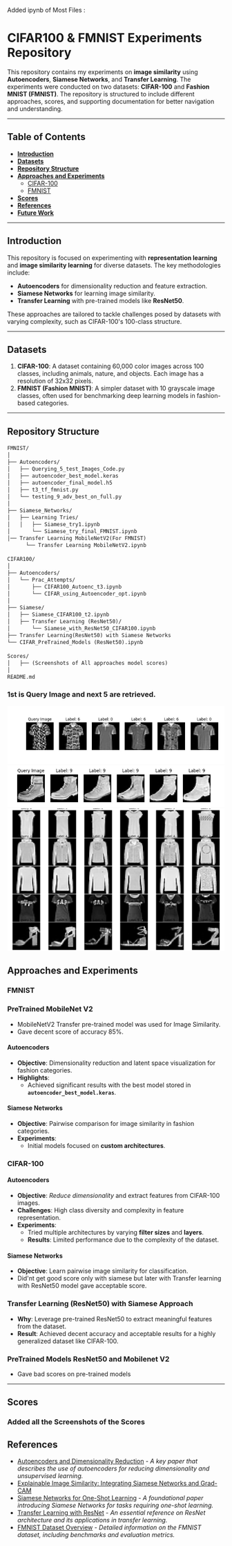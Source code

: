 Added ipynb of Most Files  :

# CIFAR100 & FMNIST Experiments Repository

This repository contains my experiments on **image similarity** using **Autoencoders**, **Siamese Networks**, and **Transfer Learning**. The experiments were conducted on two datasets: **CIFAR-100** and **Fashion MNIST (FMNIST)**. The repository is structured to include different approaches, scores, and supporting documentation for better navigation and understanding.

---

## Table of Contents
- **[Introduction](#introduction)**
- **[Datasets](#datasets)**
- **[Repository Structure](#repository-structure)**
- **[Approaches and Experiments](#approaches-and-experiments)**
  - [CIFAR-100](#cifar-100)
  - [FMNIST](#fmnist)
- **[Scores](#scores)**
- **[References](#references)**
- **[Future Work](#future-work)**

---

## Introduction

This repository is focused on experimenting with **representation learning** and **image similarity learning** for diverse datasets. The key methodologies include:

- **Autoencoders** for dimensionality reduction and feature extraction.
- **Siamese Networks** for learning image similarity.
- **Transfer Learning** with pre-trained models like **ResNet50**.

These approaches are tailored to tackle challenges posed by datasets with varying complexity, such as CIFAR-100's 100-class structure.

---

## Datasets

1. **CIFAR-100**: A dataset containing 60,000 color images across 100 classes, including animals, nature, and objects. Each image has a resolution of 32x32 pixels.
2. **FMNIST (Fashion MNIST)**: A simpler dataset with 10 grayscale image classes, often used for benchmarking deep learning models in fashion-based categories.

---

## Repository Structure

```plaintext
FMNIST/
│
├── Autoencoders/
│   ├── Querying_5_test_Images_Code.py
│   ├── autoencoder_best_model.keras
│   ├── autoencoder_final_model.h5
│   ├── t3_tf_fmnist.py
│   └── testing_9_adv_best_on_full.py
│
├── Siamese_Networks/
│   ├── Learning Tries/
│   │   ├── Siamese_try1.ipynb
│       └── Siamese_try_final_FMNIST.ipynb
│── Transfer Learning MobileNetV2(For FMNIST) 
      └── Transfer Learning MobileNetV2.ipynb

CIFAR100/
│
├── Autoencoders/
│   └── Prac_Attempts/
│       ├── CIFAR100_Autoenc_t3.ipynb
│       └── CIFAR_using_Autoencoder_opt.ipynb
│
├── Siamese/
│   ├── Siamese_CIFAR100_t2.ipynb
│   ├── Transfer Learning (ResNet50)/
│       └── Siamese_with_ResNet50_CIFAR100.ipynb
├── Transfer Learning(ResNet50) with Siamese Networks
└── CIFAR_PreTrained_Models (ResNet50).ipynb

Scores/
│   ├── (Screenshots of All approaches model scores)
│
README.md
```
### 1st is Query Image and next 5 are retrieved.
![Query 1](https://github.com/MIkiller74/Imagle_Similarity_LensGoogle/blob/main/Scores/Query1.jpg)
![Query 2](https://github.com/MIkiller74/Imagle_Similarity_LensGoogle/blob/main/Scores/Query2.jpg)
![Query 5](https://github.com/MIkiller74/Imagle_Similarity_LensGoogle/blob/main/Scores/AAQuery.png)

## Approaches and Experiments
### **FMNIST**
### **PreTrained MobileNet V2**
- MobileNetV2 Transfer pre-trained model was used for Image Similarity.
- Gave decent score of accuracy 85%.

#### **Autoencoders**
- **Objective**: Dimensionality reduction and latent space visualization for fashion categories.
- **Highlights**:
  - Achieved significant results with the best model stored in **`autoencoder_best_model.keras`**.

#### **Siamese Networks**
- **Objective**: Pairwise comparison for image similarity in fashion categories.
- **Experiments**:
  - Initial models focused on **custom architectures**.

    
### **CIFAR-100**

#### **Autoencoders**
- **Objective**: _Reduce dimensionality_ and extract features from CIFAR-100 images.
- **Challenges**: High class diversity and complexity in feature representation.
- **Experiments**: 
  - Tried multiple architectures by varying **filter sizes** and **layers**.
  - **Results**: Limited performance due to the complexity of the dataset.

#### **Siamese Networks**
- **Objective**: Learn pairwise image similarity for classification.
- Did'nt get good score only with siamese but later with Transfer learning with ResNet50 model gave acceptable score.
 ### **Transfer Learning (ResNet50) with Siamese Approach**
  - **Why**: Leverage pre-trained ResNet50 to extract meaningful features from the dataset.
  - **Result**: Achieved decent accuracy and acceptable results for a highly generalized dataset like CIFAR-100.
### **PreTrained Models ResNet50 and Mobilenet V2**
  - Gave bad scores on pre-trained models
---

## Scores

### Added all the Screenshots of the Scores

## References

- [Autoencoders and Dimensionality Reduction](https://arxiv.org/abs/1512.03385) - _A key paper that describes the use of autoencoders for reducing dimensionality and unsupervised learning._
- [Explainable Image Similarity: Integrating Siamese Networks and Grad-CAM](https://arxiv.org/pdf/2310.07678) 
- [Siamese Networks for One-Shot Learning](https://www.cs.cmu.edu/~rsalakhu/papers/oneshot1.pdf) - _A foundational paper introducing Siamese Networks for tasks requiring one-shot learning._
- [Transfer Learning with ResNet](https://arxiv.org/abs/1512.03385) - _An essential reference on ResNet architecture and its applications in transfer learning._
- [FMNIST Dataset Overview](https://github.com/zalandoresearch/fashion-mnist) - _Detailed information on the FMNIST dataset, including benchmarks and evaluation metrics._



